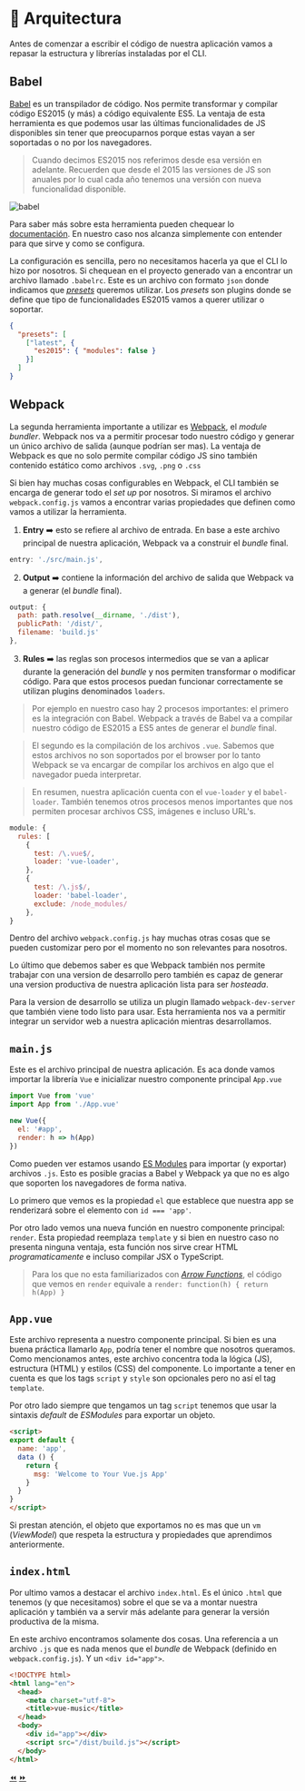 # 👷 Arquitectura

Antes de comenzar a escribir el código de nuestra aplicación vamos a repasar la estructura y librerías instaladas por el CLI.

## Babel

[Babel](http://babeljs.io/) es un transpilador de código. Nos permite transformar y compilar código ES2015 (y más) a código equivalente ES5. La ventaja de esta herramienta es que podemos usar las últimas funcionalidades de JS disponibles sin tener que preocuparnos porque estas vayan a ser soportadas o no por los navegadores.

> Cuando decimos ES2015 nos referimos desde esa versión en adelante. Recuerden que desde el 2015 las versiones de JS son anuales por lo cual cada año tenemos una versión con nueva funcionalidad disponible.

![babel](../img/07.gif)

Para saber más sobre esta herramienta pueden chequear lo [documentación](http://babeljs.io/docs/setup/). En nuestro caso nos alcanza simplemente con entender para que sirve y como se configura.

La configuración es sencilla, pero no necesitamos hacerla ya que el CLI lo hizo por nosotros. Si chequean en el proyecto generado van a encontrar un archivo llamado `.babelrc`. Este es un archivo con formato `json` donde indicamos que *[presets](http://babeljs.io/docs/plugins/)* queremos utilizar. Los *presets* son plugins donde se define que tipo de funcionalidades ES2015 vamos a querer utilizar o soportar.

```json
{
  "presets": [
    ["latest", {
      "es2015": { "modules": false }
    }]
  ]
}
```

## Webpack

La segunda herramienta importante a utilizar es [Webpack](https://webpack.js.org/), el *module bundler*. Webpack nos va a permitir procesar todo nuestro código y generar un único archivo de salida (aunque podrían ser mas). La ventaja de Webpack es que no solo permite compilar código JS sino también contenido estático como archivos `.svg`, `.png` o `.css`

Si bien hay muchas cosas configurables en Webpack, el CLI también se encarga de generar todo el *set up* por nosotros. Si miramos el archivo `webpack.config.js` vamos a encontrar varias propiedades que definen como vamos a utilizar la herramienta.

1. **Entry** ➡️ esto se refiere al archivo de entrada. En base a este archivo principal de nuestra aplicación, Webpack va a construir el *bundle* final.

```javascript
entry: './src/main.js',
```
2. **Output** ➡️ contiene la información del archivo de salida que Webpack va a generar (el *bundle* final).

```javascript
output: {
  path: path.resolve(__dirname, './dist'),
  publicPath: '/dist/',
  filename: 'build.js'
},
```

3. **Rules** ➡️ las reglas son procesos intermedios que se van a aplicar durante la generación del *bundle* y nos permiten transformar o modificar código. Para que estos procesos puedan funcionar correctamente se utilizan plugins denominados `loaders`.

> Por ejemplo en nuestro caso hay 2 procesos importantes: el primero es la integración con Babel. Webpack a través de Babel va a compilar nuestro código de ES2015 a ES5 antes de generar el *bundle* final.

> El segundo es la compilación de los archivos `.vue`. Sabemos que estos archivos no son soportados por el browser por lo tanto Webpack se va encargar de compilar los archivos en algo que el navegador pueda interpretar.

> En resumen, nuestra aplicación cuenta con el `vue-loader` y el `babel-loader`. También tenemos otros procesos menos importantes que nos permiten procesar archivos CSS, imágenes e incluso URL's.

```javascript
module: {
  rules: [
    {
      test: /\.vue$/,
      loader: 'vue-loader',
    },
    {
      test: /\.js$/,
      loader: 'babel-loader',
      exclude: /node_modules/
    },
}
```

Dentro del archivo `webpack.config.js` hay muchas otras cosas que se pueden customizar pero por el momento no son relevantes para nosotros.

Lo último que debemos saber es que Webpack también nos permite trabajar con una version de desarrollo pero también es capaz de generar una version productiva de nuestra aplicación lista para ser *hosteada*.

Para la version de desarrollo se utiliza un plugin llamado `webpack-dev-server` que también viene todo listo para usar. Esta herramienta nos va a permitir integrar un servidor web a nuestra aplicación mientras desarrollamos.


## `main.js`

Este es el archivo principal de nuestra aplicación. Es aca donde vamos importar la librería `Vue` e inicializar nuestro componente principal `App.vue`

```javascript
import Vue from 'vue'
import App from './App.vue'

new Vue({
  el: '#app',
  render: h => h(App)
})
```

Como pueden ver estamos usando [ES Modules](https://developer.mozilla.org/es/docs/Web/JavaScript/Referencia/Sentencias/import) para importar (y exportar) archivos `.js`. Esto es posible gracias a Babel y Webpack ya que no es algo que soporten los navegadores de forma nativa.

Lo primero que vemos es la propiedad `el` que establece que nuestra app se renderizará sobre el elemento con `id === 'app'`.

Por otro lado vemos una nueva función en nuestro componente principal: `render`. Esta propiedad reemplaza `template` y si bien en nuestro caso no presenta ninguna ventaja, esta función nos sirve crear HTML *programaticamente* e incluso compilar JSX o TypeScript.

> Para los que no esta familiarizados con [*Arrow Functions*](https://developer.mozilla.org/en/docs/Web/JavaScript/Reference/Functions/Arrow_functions), el código que vemos en `render` equivale a `render: function(h) { return h(App) }`


## `App.vue`

Este archivo representa a nuestro componente principal. Si bien es una buena práctica llamarlo `App`, podría tener el nombre que nosotros queramos. Como mencionamos antes, este archivo concentra toda la lógica (JS), estructura (HTML) y estilos (CSS) del componente.
Lo importante a tener en cuenta es que los tags `script` y `style` son opcionales pero no así el tag `template`.

Por otro lado siempre que tengamos un tag `script` tenemos que usar la sintaxis *default* de *ESModules* para exportar un objeto.


```html
<script>
export default {
  name: 'app',
  data () {
    return {
      msg: 'Welcome to Your Vue.js App'
    }
  }
}
</script>
```

Si prestan atención, el objeto que exportamos no es mas que un `vm` (*ViewModel*) que respeta la estructura y propiedades que aprendimos anteriormente.

## `index.html`

Por ultimo vamos a destacar el archivo `index.html`. Es el único `.html` que tenemos (y que necesitamos) sobre el que se va a montar nuestra aplicación y también va a servir más adelante para generar la versión productiva de la misma.

En este archivo encontramos solamente dos cosas. Una referencia a un archivo `.js` que es nada menos que el *bundle* de Webpack (definido en `webpack.config.js`). Y un `<div id="app">`.

```html
<!DOCTYPE html>
<html lang="en">
  <head>
    <meta charset="utf-8">
    <title>vue-music</title>
  </head>
  <body>
    <div id="app"></div>
    <script src="/dist/build.js"></script>
  </body>
</html>
```
[⏪](https://github.com/ianaya89/workshop-vuejs/blob/master/ex/06.md)  [⏩](https://github.com/ianaya89/workshop-vuejs/blob/master/ex/08.md)
